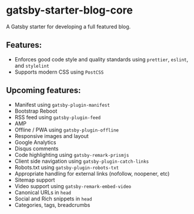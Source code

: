# gatsby-starter-blog-core

A Gatsby starter for developing a full featured blog.

## Features:

-   Enforces good code style and quality standards using `prettier`, `eslint`, and `stylelint`
-   Supports modern CSS using `PostCSS`

## Upcoming features:

-   Manifest using `gatsby-plugin-manifest`
-   Bootstrap Reboot
-   RSS feed using `gatsby-plugin-feed`
-   AMP
-   Offline / PWA using `gatsby-plugin-offline`
-   Responsive images and layout
-   Google Analytics
-   Disqus comments
-   Code highlighting using `gatsby-remark-prismjs`
-   Client side navigation using `gatsby-plugin-catch-links`
-   Robots.txt using `gatsby-plugin-robots-txt`
-   Appropriate handling for external links (nofollow, noopener, etc)
-   Sitemap support
-   Video support using `gatsby-remark-embed-video`
-   Canonical URLs in `head`
-   Social and Rich snippets in `head`
-   Categories, tags, breadcrumbs
